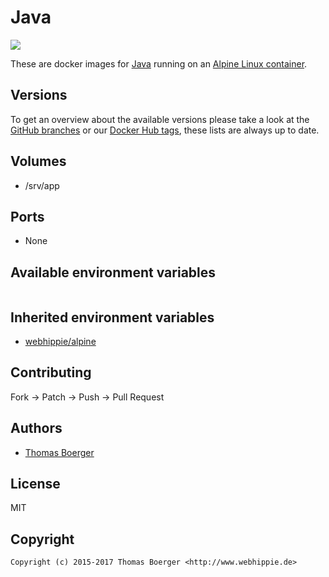 # Java

[![](https://images.microbadger.com/badges/image/webhippie/java.svg)](https://microbadger.com/images/webhippie/java "Get your own image badge on microbadger.com")

These are docker images for [Java](http://openjdk.java.net) running on an [Alpine Linux container](https://registry.hub.docker.com/u/webhippie/alpine/).


## Versions

To get an overview about the available versions please take a look at the [GitHub branches](https://github.com/dockhippie/java/branches/all) or our [Docker Hub tags](https://hub.docker.com/r/webhippie/java/tags/), these lists are always up to date.


## Volumes

* /srv/app


## Ports

* None


## Available environment variables

```bash

```


## Inherited environment variables

* [webhippie/alpine](https://github.com/dockhippie/alpine#available-environment-variables)


## Contributing

Fork -> Patch -> Push -> Pull Request


## Authors

* [Thomas Boerger](https://github.com/tboerger)


## License

MIT


## Copyright

```
Copyright (c) 2015-2017 Thomas Boerger <http://www.webhippie.de>
```
